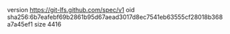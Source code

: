 version https://git-lfs.github.com/spec/v1
oid sha256:6b7eafebf69b2861b95d67aead3017d8ec7541eb63555cf28018b368a7a45ef1
size 4416
